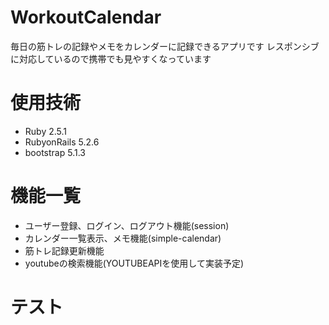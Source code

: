 # WorkoutCalendar
毎日の筋トレの記録やメモをカレンダーに記録できるアプリです
レスポンシブに対応しているので携帯でも見やすくなっています
# 使用技術
- Ruby 2.5.1
- RubyonRails 5.2.6
- bootstrap 5.1.3
# 機能一覧
- ユーザー登録、ログイン、ログアウト機能(session)
- カレンダー一覧表示、メモ機能(simple-calendar)
- 筋トレ記録更新機能
- youtubeの検索機能(YOUTUBEAPIを使用して実装予定)
# テスト
